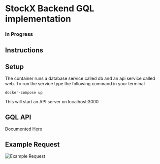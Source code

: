 
# StockX Backend GQL implementation

### In Progress

## Instructions 

## Setup
 
The container runs a database service called db and an api service called web. To run the service type the following command in your terminal 

`docker-compose up`

This will start an API server on localhost:3000

<!-- ## Run Tests -->

<!-- 1. Enter Docker CLI: `docker exec -it stockx-backend_web_1 /bin/bash` -->
<!-- 2. Run Test: `yarn test` -->

## GQL API

[Documented Here](http://localhost:4000/graphql)

## Example Request

![Example Request](gql-request.png)

<!-- The API Endpoints are as follows

| Type | Endpoint |     Params      | Requirement | Options |
|------|----------|-----------------|-------------|---------|
| GET  | /shoes   | shoeName    | Optional    |["yeezy", "nike mag"] *case insensitive* | 
| POST | /shoes/true_to_size| shoeName <br> true_to_size | Required <br> Required | ["yeezy", "nike mag"] *case insensitive* <br> [1,2,3,4,5] | -->
